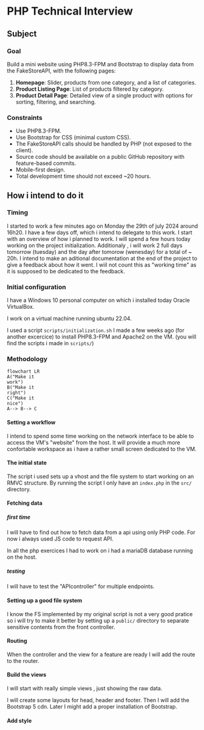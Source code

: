 # PHP Technical Interview
## Subject
### Goal
Build a mini website using PHP8.3-FPM and Bootstrap to display data from the FakeStoreAPI, with the following pages:
1. **Homepage**: Slider, products from one category, and a list of categories.
2. **Product Listing Page**: List of products filtered by category.
3. **Product Detail Page**: Detailed view of a single product with options for sorting, filtering, and searching.

### Constraints
- Use PHP8.3-FPM.
- Use Bootstrap for CSS (minimal custom CSS).
- The FakeStoreAPI calls should be handled by PHP (not exposed to the client).
- Source code should be available on a public GitHub repository with feature-based commits.
- Mobile-first design.
- Total development time should not exceed ~20 hours.

## How i intend to do it
### Timing
I started to work a few minutes ago on Monday the 29th of july 2024 around 16h20.
I have a few days off, which i intend to delegate to this work. I start with an overview of how i planned to work.
I will spend a few hours today working on the project initialization.
Additionaly , i will work 2 full days tomorrow (tuesday) and the day after tomorow (wenesday) for a total of ~ 20h.
I intend to make an aditional documentation at the end of the project to give a feedback about how it went. I wiil not count this as "working time" as it is supposed to be dedicated to the feedback.

### Initial configuration
I have a Windows 10 personal computer on which i installed today Oracle VirtualBox.

I work on a virtual machine running ubuntu 22.04.

I used a script `scripts/initialization.sh` I made a few weeks ago (for another excercice) to install PHP8.3-FPM and Apache2 on the VM. (you will find the scripts i made in `scripts/`)

### Methodology
```mermaid
flowchart LR
A("Make it
work")
B("Make it
right")
C("Make it
nice")
A--> B--> C
```
#### Setting a workflow
I intend to spend some time working on the network interface to be able to access the VM's "website" from the host. It will provide a much more confortable workspace as i have a rather small screen dedicated to the VM.

#### The initial state
The script i used sets up a vhost and the file system to start working on an RMVC structure.
By running the script I only have an `index.php` in the `src/` directory.

#### Fetching data
##### first time
I will have to find out how to fetch data from a api using only PHP code. For now i always used JS code to request API.

In all the php exercices I had to work on i had a mariaDB database running on the host.
##### testing
I will have to test the "APIcontroller" for multiple endpoints.

#### Setting up a good file system
I know the FS implemented by my original script is not a very good pratice so i will try to make it better by setting up a `public/` directory to separate sensitive contents from the front controller.

#### Routing
When the controller and the view for a feature are ready I will add the route to the router.

#### Build the views
I will start with really simple views , just showing the raw data.

I will create some layouts for head, header and footer.
Then I will add the Bootstrap 5 cdn.
Later I might add a proper installation of Bootstrap.

#### Add style
